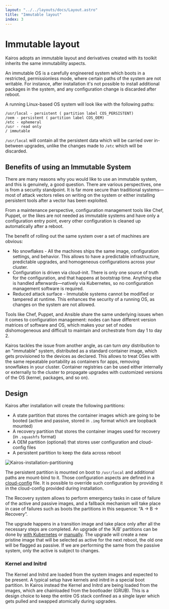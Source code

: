 ```yaml
---
layout: "../../layouts/docs/Layout.astro"
title: "Immutable layout"
index: 3
---
```


# Immutable layout

Kairos adopts an immutable layout and derivatives created with its toolkit inherits the same immutability aspects.

An immutable OS is a carefully engineered system which boots in a restricted, permissionless mode, where certain paths of the system are not writable. For instance, after installation it's not possible to install additional packages in the system, and any configuration change is discarded after reboot.

A running Linux-based OS system will look like with the following paths:

```
/usr/local - persistent ( partition label COS_PERSISTENT)
/oem - persistent ( partition label COS_OEM)
/etc - ephemeral
/usr - read only
/ immutable
```

`/usr/local` will contain all the persistent data which will be carried over in-between upgrades, unlike the changes made to `/etc` which will be discarded.

## Benefits of using an Immutable System

There are many reasons why you would like to use an immutable system, and this is genuinely, a good question. There are various perspectives, one is from a security standpoint. It is far more secure than traditional systems—most of attack vectors relies on writing on the system or either installing persistent tools after a vector has been exploited.

From a maintenance perspective, configuration management tools like Chef, Puppet, or the likes are not needed as immutable systems and have only a configuration entry point, every other configuration is cleaned up automatically after a reboot.

The benefit of rolling out the same system over a set of machines are obvious:

- No snowflakes - All the machines ships the same image, configuration settings, and behavior. This allows to have a predictable infrastructure, predictable upgrades, and homogeneous configurations across your cluster.
- Configuration is driven via cloud-init. There is only one source of truth for the configuration, and that happens at bootstrap time. Anything else is handled afterwards—natively via Kubernetes, so no configuration management software is required.
- Reduced attack surface - Immutable systems cannot be modified or tampered at runtime. This enhances the security of a running OS, as changes on the system are not allowed.

Tools like Chef, Puppet, and Ansible share the same underlying issues when it comes to configuration management: nodes can have different version matrices of software and OS, which makes your set of nodes dishomogeneous and difficult to maintain and orchestrate from day 1 to day 2.

Kairos tackles the issue from another angle, as can turn _any_ distribution to an "immutable" system, distributed as a standard container image, which gets provisioned to the devices as declared. This allows to treat OSes with the same repeatable portability as containers for apps, removing snowflakes in your cluster. Container registries can be used either internally or externally to the cluster to propagate upgrades with customized versions of the OS (kernel, packages, and so on).

## Design

Kairos after installation will create the following partitions:

- A state partition that stores the container images which are going to be booted (active and passive, stored in `.img` format which are loopback mounted)
- A recovery partition that stores the container images used for recovery (in `.squashfs` format)
- A OEM partition (optional) that stores user configuration and cloud-config files
- A persistent partition to keep the data across reboot

![Kairos-installation-partitioning](https://user-images.githubusercontent.com/2420543/195111190-3bdfb917-312a-40f4-b0bc-4a65a701c06b.png)

The persistent partition is mounted on boot to `/usr/local` and additional paths are mount-bind to it. Those configuration aspects are defined in a [cloud-config](https://github.com/kairos-io/kairos/blob/a1a9bef4dff30e0718fa4d2697f075ce37c7ed90/overlay/files/system/oem/11_persistency.yaml#L11) file. It is possible to override such configuration by providing it in the cloud-config provided during installation.

The Recovery system allows to perform emergency tasks in case of failure of the active and passive images, and a fallback mechanism will take place in case of failures such as boots the partitions in this sequence: “A -> B -> Recovery”.

The upgrade happens in a transition image and take place only after all the necessary steps are completed. An upgrade of the ‘A/B’ partitions can be done by [with Kubernetes](/upgrade/kubernetes) or [manually](/upgrade/manual). The upgrade will create a new pristine image that will be selected as active for the next reboot, the old one will be flagged as passive. If we are performing the same from the passive system, only the active is subject to changes.

### Kernel and Initrd

The Kernel and Initrd are loaded from the system images and expected to be present. A typical setup have kernels and initrd in a special boot partition.
In Kairos instead the Kernel and Initrd are being loaded from the images, which are chainloaded from the bootloader (GRUB). This is a design choice to keep the entire OS stack confined as a single layer which gets pulled and swapped atomically during upgrades.
